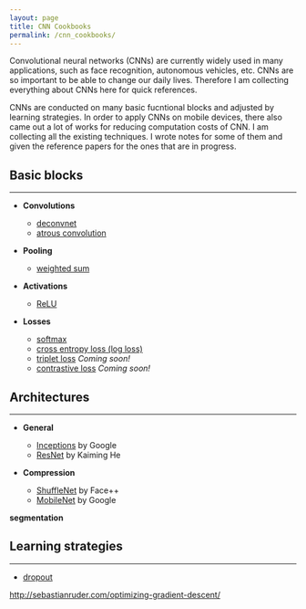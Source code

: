 ```yaml
---
layout: page
title: CNN Cookbooks
permalink: /cnn_cookbooks/
---
```


Convolutional neural networks (CNNs) are currently widely used in many applications, such as face recognition, autonomous vehicles, etc. CNNs are so important to be able to change our daily lives. Therefore I am collecting everything about CNNs here for quick references.  

CNNs are conducted on many basic fucntional blocks and adjusted by learning strategies. In order to apply CNNs on mobile devices, there also came out a lot of works for reducing computation costs of CNN. I am collecting all the existing techniques. I wrote notes for some of them and given the reference papers for the ones that are in progress.


## Basic blocks
------
* **Convolutions**
	* [deconvnet](/deconvnet/)
	* [atrous convolution]()

* **Pooling**
	* [weighted sum](/weighted_sum/)


* **Activations**
	* [ReLU](/relu/)


* **Losses** 
	* [softmax](/softmax/)
	* [cross entropy loss (log loss)](/cross_entropy/)
	* [triplet loss]() *Coming soon!*
	* [contrastive loss]() *Coming soon!*


## Architectures
-------

* **General**
	* [Inceptions]() by Google
	* [ResNet]() by Kaiming He

* **Compression**
	* [ShuffleNet](/shuffle_net/) by Face++
	* [MobileNet]() by Google


**segmentation**




## Learning strategies
-------
* [dropout](/dropout/)


http://sebastianruder.com/optimizing-gradient-descent/